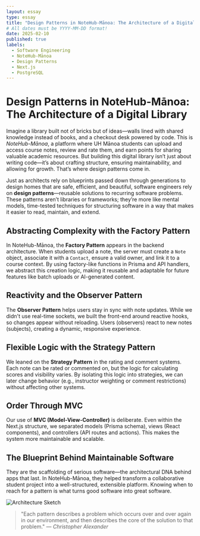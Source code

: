 ```yaml
---
layout: essay
type: essay
title: "Design Patterns in NoteHub-Mānoa: The Architecture of a Digital Library"
# All dates must be YYYY-MM-DD format!
date: 2025-02-10
published: true
labels:
  - Software Engineering
  - NoteHub-Mānoa
  - Design Patterns
  - Next.js
  - PostgreSQL
---
```



# Design Patterns in NoteHub-Mānoa: The Architecture of a Digital Library

Imagine a library built not of bricks but of ideas—walls lined with shared knowledge instead of books, and a checkout desk powered by code. This is *NoteHub-Mānoa*, a platform where UH Mānoa students can upload and access course notes, review and rate them, and earn points for sharing valuable academic resources. But building this digital library isn’t just about writing code—it’s about crafting structure, ensuring maintainability, and allowing for growth. That’s where design patterns come in.

Just as architects rely on blueprints passed down through generations to design homes that are safe, efficient, and beautiful, software engineers rely on **design patterns**—reusable solutions to recurring software problems. These patterns aren’t libraries or frameworks; they’re more like mental models, time-tested techniques for structuring software in a way that makes it easier to read, maintain, and extend.

## Abstracting Complexity with the Factory Pattern

In NoteHub-Mānoa, the **Factory Pattern** appears in the backend architecture. When students upload a note, the server must create a `Note` object, associate it with a `Contact`, ensure a valid owner, and link it to a course context. By using factory-like functions in Prisma and API handlers, we abstract this creation logic, making it reusable and adaptable for future features like batch uploads or AI-generated content.

## Reactivity and the Observer Pattern

The **Observer Pattern** helps users stay in sync with note updates. While we didn't use real-time sockets, we built the front-end around reactive hooks, so changes appear without reloading. Users (observers) react to new notes (subjects), creating a dynamic, responsive experience.

## Flexible Logic with the Strategy Pattern

We leaned on the **Strategy Pattern** in the rating and comment systems. Each note can be rated or commented on, but the logic for calculating scores and visibility varies. By isolating this logic into strategies, we can later change behavior (e.g., instructor weighting or comment restrictions) without affecting other systems.

## Order Through MVC

Our use of **MVC (Model-View-Controller)** is deliberate. Even within the Next.js structure, we separated models (Prisma schema), views (React components), and controllers (API routes and actions). This makes the system more maintainable and scalable.

## The Blueprint Behind Maintainable Software

They are the scaffolding of serious software—the architectural DNA behind apps that last. In NoteHub-Mānoa, they helped transform a collaborative student project into a well-structured, extensible platform. Knowing when to reach for a pattern is what turns good software into great software.

![Architecture Sketch](https://upload.wikimedia.org/wikipedia/commons/8/84/Design_Patterns_UML.jpg)

> "Each pattern describes a problem which occurs over and over again in our environment, and then describes the core of the solution to that problem." — *Christopher Alexander*


